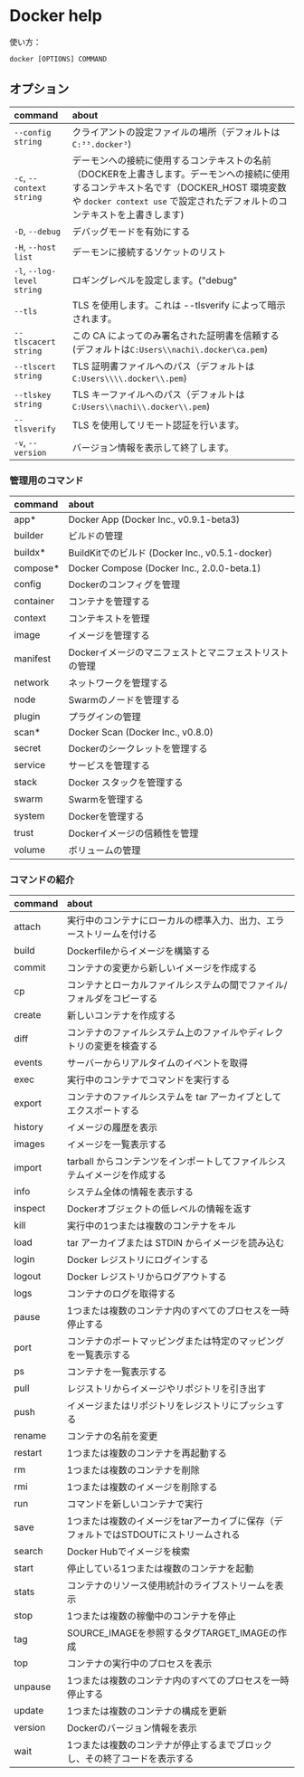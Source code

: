 # Docker help
使い方：

```shell
docker [OPTIONS] COMMAND
```

## オプション

|command|about|
|:-|:-|
|`--config string`|クライアントの設定ファイルの場所（デフォルトは`C:³³.docker³`)|
|`-c`, `--context string`|デーモンへの接続に使用するコンテキストの名前（DOCKERを上書きします。デーモンへの接続に使用するコンテキスト名です（DOCKER_HOST 環境変数や `docker context use` で設定されたデフォルトのコンテキストを上書きします)|
|`-D`, `--debug`|デバッグモードを有効にする|
|`-H`, `--host list`|デーモンに接続するソケットのリスト|
|`-l`, `--log-level string`| ロギングレベルを設定します。("debug"|"info"|"warn"|"error"|"fatal")(デフォルトは "info")|
|`--tls`|TLS を使用します。これは --tlsverify によって暗示されます。|
|`--tlscacert string`|この CA によってのみ署名された証明書を信頼する (デフォルトは`C:Users\\nachi\.docker\ca.pem`)|
|`--tlscert string`|TLS 証明書ファイルへのパス（デフォルトは`C:Users\\\\.docker\\.pem`)|
|`--tlskey string`|TLS キーファイルへのパス（デフォルトは`C:Users\\nachi\\.docker\\.pem`)|
|`--tlsverify`|TLS を使用してリモート認証を行います。|
|`-v`, `--version`|バージョン情報を表示して終了します。|

### 管理用のコマンド

|command|about|
|:-|:-|
|app*|Docker App (Docker Inc., v0.9.1-beta3)|
|builder|ビルドの管理|
|buildx*|BuildKitでのビルド (Docker Inc., v0.5.1-docker)|
|compose*|Docker Compose (Docker Inc., 2.0.0-beta.1)|
|config|Dockerのコンフィグを管理|
|container|コンテナを管理する|
|context|コンテキストを管理|
|image|イメージを管理する|
|manifest|Dockerイメージのマニフェストとマニフェストリストの管理|
|network|ネットワークを管理する|
|node|Swarmのノードを管理する|
|plugin|プラグインの管理|
|scan*|Docker Scan (Docker Inc., v0.8.0)|
|secret|Dockerのシークレットを管理する|
|service|サービスを管理する|
|stack|Docker スタックを管理する|
|swarm|Swarmを管理する|
|system|Dockerを管理する|
|trust|Dockerイメージの信頼性を管理|
|volume|ボリュームの管理|

### コマンドの紹介

|command|about|
|:-|:-|
|attach|実行中のコンテナにローカルの標準入力、出力、エラーストリームを付ける|
|build|Dockerfileからイメージを構築する|
|commit|コンテナの変更から新しいイメージを作成する|
|cp|コンテナとローカルファイルシステムの間でファイル/フォルダをコピーする|
|create|新しいコンテナを作成する|
|diff|コンテナのファイルシステム上のファイルやディレクトリの変更を検査する|
|events|サーバーからリアルタイムのイベントを取得|
|exec|実行中のコンテナでコマンドを実行する|
|export|コンテナのファイルシステムを tar アーカイブとしてエクスポートする|
|history|イメージの履歴を表示|
|images|イメージを一覧表示する|
|import|tarball からコンテンツをインポートしてファイルシステムイメージを作成する|
|info|システム全体の情報を表示する|
|inspect|Dockerオブジェクトの低レベルの情報を返す|
|kill|実行中の1つまたは複数のコンテナをキル|
|load|tar アーカイブまたは STDIN からイメージを読み込む|
|login|Docker レジストリにログインする|
|logout|Docker レジストリからログアウトする|
|logs|コンテナのログを取得する|
|pause|1つまたは複数のコンテナ内のすべてのプロセスを一時停止する|
|port|コンテナのポートマッピングまたは特定のマッピングを一覧表示する|
|ps|コンテナを一覧表示する|
|pull|レジストリからイメージやリポジトリを引き出す|
|push|イメージまたはリポジトリをレジストリにプッシュする|
|rename|コンテナの名前を変更|
|restart|1つまたは複数のコンテナを再起動する|
|rm|1つまたは複数のコンテナを削除|
|rmi|1つまたは複数のイメージを削除する|
|run|コマンドを新しいコンテナで実行|
|save|1つまたは複数のイメージをtarアーカイブに保存（デフォルトではSTDOUTにストリームされる|
|search|Docker Hubでイメージを検索|
|start|停止している1つまたは複数のコンテナを起動|
|stats|コンテナのリソース使用統計のライブストリームを表示|
|stop|1つまたは複数の稼働中のコンテナを停止|
|tag|SOURCE_IMAGEを参照するタグTARGET_IMAGEの作成|
|top|コンテナの実行中のプロセスを表示|
|unpause|1つまたは複数のコンテナ内のすべてのプロセスを一時停止する|
|update|1つまたは複数のコンテナの構成を更新|
|version|Dockerのバージョン情報を表示|
|wait|1つまたは複数のコンテナが停止するまでブロックし、その終了コードを表示する|
